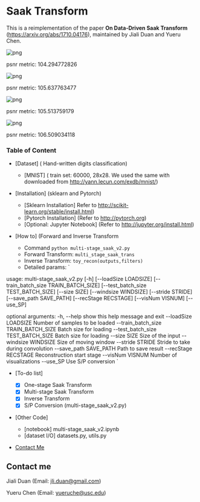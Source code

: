 # Saak Transform 

This is a reimplementation of the paper **On Data-Driven Saak Transform** (https://arxiv.org/abs/1710.04176),  maintained by Jiali Duan and Yueru Chen.

![png](pic/output_14_0.png)

psnr metric: 104.294772826

![png](pic/output_14_2.png)

psnr metric: 105.637763477

![png](pic/output_14_4.png)

psnr metric: 105.513759179

![png](pic/output_14_6.png)

psnr metric: 106.509034118


### Table of Content

- [Dataset] ( Hand-written digits classification)
	* [MNIST] ( train set: 60000, 28x28. We used the same with downloaded from http://yann.lecun.com/exdb/mnist/)

- [Installation] (sklearn and Pytorch)
	* [Sklearn Installation] Refer to http://scikit-learn.org/stable/install.html)
	* [Pytorch Installation] (Refer to http://pytorch.org)
	* [Optional: Jupyter Notebook] (Refer to http://jupyter.org/install.html)

- [How to] (Forward and Inverse Transform
    * Command `python multi-stage_saak_v2.py`
	* Forward Transform: `multi_stage_saak_trans`
	* Inverse Transform: `toy_recon(outputs,filters)`
	* Detailed params:  `

usage: multi-stage_saak_v2.py [-h] [--loadSize LOADSIZE]
                              [--train_batch_size TRAIN_BATCH_SIZE]
                              [--test_batch_size TEST_BATCH_SIZE]
                              [--size SIZE] [--windsize WINDSIZE]
                              [--stride STRIDE] [--save_path SAVE_PATH]
                              [--recStage RECSTAGE] [--visNum VISNUM]
                              [--use_SP]

optional arguments:
  -h, --help            show this help message and exit
  --loadSize LOADSIZE   Number of samples to be loaded
  --train_batch_size TRAIN_BATCH_SIZE
                        Batch size for loading
  --test_batch_size TEST_BATCH_SIZE
                        Batch size for loading
  --size SIZE           Size of the input
  --windsize WINDSIZE   Size of moving window
  --stride STRIDE       Stride to take during convolution
  --save_path SAVE_PATH
                        Path to save result
  --recStage RECSTAGE   Reconstruction start stage
  --visNum VISNUM       Number of visualizations
  --use_SP              Use S/P conversion
`

- [To-do list]
	- [x] One-stage Saak Transform
	- [x] Multi-stage Saak Transform
	- [x] Inverse Transform
	- [x] S/P Conversion (multi-stage_saak_v2.py)

- [Other Code] 
	- [notebook] multi-stage_saak_v2.ipynb
	- [dataset I/O] datasets.py, utils.py

- [Contact Me](#Contact-me)


## Contact me

Jiali Duan (Email: jli.duan@gmail.com)

Yueru Chen (Email: yueruche@usc.edu)
